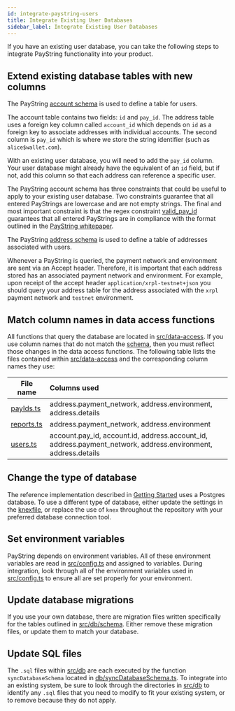 ```yaml
---
id: integrate-paystring-users
title: Integrate Existing User Databases
sidebar_label: Integrate Existing User Databases
---
```


If you have an existing user database, you can take the following steps to integrate PayString functionality into your product.

## Extend existing database tables with new columns

The PayString [account schema](https://github.com/paystring/paystring/blob/master/src/db/schema/01_account.sql) is used to define a table for users.

The account table contains two fields: `id` and `pay_id`. The address table uses a foreign key column called `account_id` which depends on `id` as a foreign key to associate addresses with individual accounts. The second column is `pay_id` which is where we store the string identifier (such as `alice$wallet.com`).

With an existing user database, you will need to add the `pay_id` column. Your user database might already have the equivalent of an `id` field, but if not, add this column so that each address can reference a specific user.

The PayString account schema has three constraints that could be useful to apply to your existing user database. Two constraints guarantee that all entered PayStrings are lowercase and are not empty strings. The final and most important constraint is that the regex constraint [valid_pay_id](https://github.com/paystring/paystring/blob/master/src/db/schema/01_account.sql#L17) guarantees that all entered PayStrings are in compliance with the format outlined in the [PayString whitepaper](https://paystring.org/whitepaper.pdf).

The PayString [address schema](https://github.com/paystring/paystring/blob/master/src/db/schema/02_address.sql) is used to define a table of addresses associated with users.

Whenever a PayString is queried, the payment network and environment are sent via an Accept header. Therefore, it is important that each address stored has an associated payment network and environment. For example, upon receipt of the accept header `application/xrpl-testnet+json` you should query your address table for the address associated with the `xrpl` payment network and `testnet` environment.

## Match column names in data access functions

All functions that query the database are located in [src/data-access](https://github.com/paystring/paystring/tree/master/src/data-access). If you use column names that do not match the [schema](https://github.com/paystring/paystring/tree/master/src/db/schema), then you must reflect those changes in the data access functions. The following table lists the files contained within [src/data-access](https://github.com/paystring/paystring/tree/master/src/data-access) and the corresponding column names they use:

| File name                                                                                   | Columns used                                                                                                  |
| ------------------------------------------------------------------------------------------- | :------------------------------------------------------------------------------------------------------------ |
| [payIds.ts](https://github.com/paystring/paystring/blob/master/src/data-access/payIds.ts)   | address.payment_network, address.environment, address.details                                                 |
| [reports.ts](https://github.com/paystring/paystring/blob/master/src/data-access/reports.ts) | address.payment_network, address.environment                                                                  |
| [users.ts](https://github.com/paystring/paystring/blob/master/src/data-access/users.ts)     | account.pay_id, account.id, address.account_id, address.payment_network, address.environment, address.details |

## Change the type of database

The reference implementation described in [Getting Started](/) uses a Postgres database. To use a different type of database, either update the settings in the [knexfile](https://github.com/paystring/paystring/blob/master/src/db/knex.ts), or replace the use of `knex` throughout the repository with your preferred database connection tool.

## Set environment variables

PayString depends on environment variables. All of these environment variables are read in [src/config.ts](https://github.com/paystring/paystring/blob/master/src/config.ts) and assigned to variables. During integration, look through all of the environment variables used in [src/config.ts](https://github.com/paystring/paystring/blob/master/src/config.ts) to ensure all are set properly for your environment.

## Update database migrations

If you use your own database, there are migration files written specifically for the tables outlined in [src/db/schema](https://github.com/paystring/paystring/tree/master/src/db/schema). Either remove these migration files, or update them to match your database.

## Update SQL files

The `.sql` files within [src/db](https://github.com/paystring/paystring/tree/master/src/db) are each executed by the function `syncDatabaseSchema` located in [db/syncDatabaseSchema.ts](https://github.com/paystring/paystring/blob/master/src/db/syncDatabaseSchema.ts). To integrate into an existing system, be sure to look through the directories in [src/db](https://github.com/paystring/paystring/blob/master/src/db/) to identify any `.sql` files that you need to modify to fit your existing system, or to remove because they do not apply.
